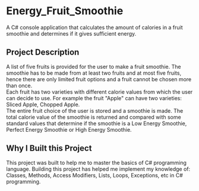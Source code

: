# Energy_Fruit_Smoothie
A C# console application that calculates the amount of calories in a fruit smoothie and determines if it gives sufficient energy.
## Project Description
A list of five fruits is provided for the user to make a fruit smoothie. The smoothie has to be made from at least two fruits and at most five fruits, hence there are only limited fruit options and a fruit cannot be chosen more than once.<br >
Each fruit has two varieties with different calorie values from which the user can decide to use. For example the fruit "Apple" can have two varieties: Sliced Apple, Chopped Apple.<br >
The entire fruit choice of the user is stored and a smoothie is made. The total calorie value of the smoothie is returned and compared with some standard values that determine if the smoothie is a Low Energy Smoothie, Perfect Energy Smoothie or High Energy Smoothie.
## Why I Built this Project
This project was built to help me to master the basics of C# programming language. Building this project has helped me implement my knowledge of: Classes, Methods, Access Modifiers, Lists, Loops, Exceptions, etc in C# programming.

